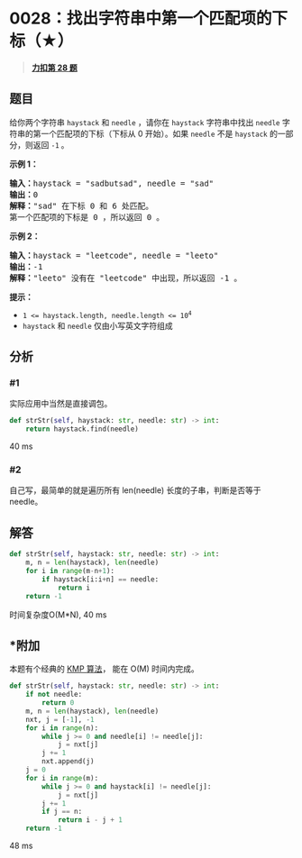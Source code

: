 # 0028：找出字符串中第一个匹配项的下标（★）


> <u>**[力扣第 28 题](https://leetcode.cn/problems/find-the-index-of-the-first-occurrence-in-a-string/)**</u>

## 题目

<p>给你两个字符串 <code>haystack</code> 和 <code>needle</code> ，请你在 <code>haystack</code> 字符串中找出 <code>needle</code> 字符串的第一个匹配项的下标（下标从 0 开始）。如果 <code>needle</code> 不是 <code>haystack</code> 的一部分，则返回  <code>-1</code><strong> </strong>。</p>



<p><strong class="example">示例 1：</strong></p>

<pre>
<strong>输入：</strong>haystack = "sadbutsad", needle = "sad"
<strong>输出：</strong>0
<strong>解释：</strong>"sad" 在下标 0 和 6 处匹配。
第一个匹配项的下标是 0 ，所以返回 0 。
</pre>

<p><strong class="example">示例 2：</strong></p>

<pre>
<strong>输入：</strong>haystack = "leetcode", needle = "leeto"
<strong>输出：</strong>-1
<strong>解释：</strong>"leeto" 没有在 "leetcode" 中出现，所以返回 -1 。
</pre>



<p><strong>提示：</strong></p>

<ul>
<li><code>1 &lt;= haystack.length, needle.length &lt;= 10<sup>4</sup></code></li>
<li><code>haystack</code> 和 <code>needle</code> 仅由小写英文字符组成</li>
</ul>


## 分析

### #1

实际应用中当然是直接调包。

```python
def strStr(self, haystack: str, needle: str) -> int:
	return haystack.find(needle)
```
40 ms

### #2

自己写，最简单的就是遍历所有 len(needle) 长度的子串，判断是否等于 needle。

## 解答

```python
def strStr(self, haystack: str, needle: str) -> int:
	m, n = len(haystack), len(needle)
	for i in range(m-n+1):
		if haystack[i:i+n] == needle:
			return i
	return -1
```

时间复杂度O(M*N), 40 ms

## *附加

本题有个经典的 [KMP 算法](http://www.matrix67.com/blog/archives/115)，
能在 O(M) 时间内完成。

```python
def strStr(self, haystack: str, needle: str) -> int:
    if not needle:
        return 0
    m, n = len(haystack), len(needle)
    nxt, j = [-1], -1
    for i in range(n):
        while j >= 0 and needle[i] != needle[j]:
            j = nxt[j]
        j += 1
        nxt.append(j)
    j = 0
    for i in range(m):
        while j >= 0 and haystack[i] != needle[j]:
            j = nxt[j]
        j += 1
        if j == n:
            return i - j + 1
    return -1
```
48 ms


